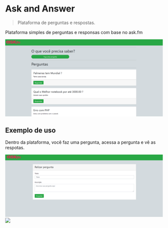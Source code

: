 # Ask and Answer
> Plataforma de perguntas e respostas.

Plataforma simples de perguntas e responsas com base no ask.fm

![](public/img/home.png)


## Exemplo de uso

Dentro da plataforma, você faz uma pergunta, acessa a pergunta e vê as respotas.

![](/public/img/question.png)
![](/public/img/answer.png)


